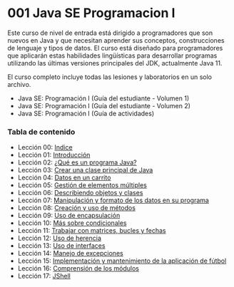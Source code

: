 # 001 Java SE Programacion I

Este curso de nivel de entrada está dirigido a programadores que son nuevos en Java y que necesitan aprender sus conceptos, construcciones de lenguaje y tipos de datos. El curso está diseñado para programadores que aplicarán estas habilidades lingüísticas para desarrollar programas utilizando las últimas versiones principales del JDK, actualmente Java 11.

El curso completo incluye todas las lesiones y laboratorios en un solo archivo.

* Java SE: Programación I (Guía del estudiante - Volumen 1) 
* Java SE: Programación I (Guía del estudiante - Volumen 2) 
* Java SE: Programación I (Guía de actividades) 

### Tabla de contenido

* Lección 00: [Indice](/temarios/001_Java_SE_Programacion_I/pdf/Indice.pdf)
* Lección 01: [Introducción](/temarios/001_Java_SE_Programacion_I/pdf/Leccion01_Introduction.pdf)
* Lección 02: [¿Qué es un programa Java?](/temarios/001_Java_SE_Programacion_I/pdf/Leccion02_Que_es_un_Programa_Java.pdf)
* Lección 03: [Crear una clase principal de Java](/temarios/001_Java_SE_Programacion_I/pdf/Leccion03_Crear_una_Java_Main_Class.pdf)
* Lección 04: [Datos en un carrito]()
* Lección 05: [Gestión de elementos múltiples]()
* Lección 06: [Describiendo objetos y clases]()
* Lección 07: [Manipulación y formato de los datos en su programa]()
* Lección 08: [Creación y uso de métodos]()
* Lección 09: [Uso de encapsulación]()
* Lección 10: [Más sobre condicionales]()
* Lección 11: [Trabajar con matrices, bucles y fechas]()
* Lección 12: [Uso de herencia]()
* Lección 13: [Uso de interfaces]()
* Lección 14: [Manejo de excepciones]()
* Lección 15: [Implementación y mantenimiento de la aplicación de fútbol]()
* Lección 16: [Comprensión de los módulos]()
* Lección 17: [JShell]()
 

